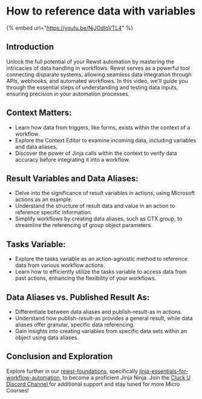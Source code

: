 # How to reference data with variables

{% embed url="https://youtu.be/NjJOdIoVTL4" %}

## Introduction

Unlock the full potential of your Rewst automation by mastering the intricacies of data handling in workflows. Rewst serves as a powerful tool connecting disparate systems, allowing seamless data integration through APIs, webhooks, and automated workflows. In this video, we'll guide you through the essential steps of understanding and testing data inputs, ensuring precision in your automation processes.

## **Context Matters:**

* Learn how data from triggers, like forms, exists within the context of a workflow.
* Explore the Context Editor to examine incoming data, including variables and data aliases.
* Discover the power of Jinja calls within the context to verify data accuracy before integrating it into a workflow.

## **Result Variables and Data Aliases:**

* Delve into the significance of result variables in actions, using Microsoft actions as an example.
* Understand the structure of result data and value in an action to reference specific information.
* Simplify workflows by creating data aliases, such as CTX.group, to streamline the referencing of group object parameters.

## **Tasks Variable:**

* Explore the tasks variable as an action-agnostic method to reference data from various workflow actions.
* Learn how to efficiently utilize the tasks variable to access data from past actions, enhancing the flexibility of your workflows.

## **Data Aliases vs. Published Result As:**

* Differentiate between data aliases and publish-result-as in actions.
* Understand how publish-result-as provides a general result, while data aliases offer granular, specific data referencing.
* Gain insights into creating variables from specific data sets within an object using data aliases.

## Conclusion and Exploration

Explore further in our [rewst-foundations](../rewst-foundations/ "mention"), specifically  [jinja-essentials-for-workflow-automation](../rewst-foundations/jinja-essentials-for-workflow-automation/ "mention"), to become a proficient Jinja Ninja. Join the [Cluck U Discord Channel ](https://discord.com/channels/936789089703845988/1121465945295167588)for additional support and stay tuned for more Micro Courses!&#x20;
